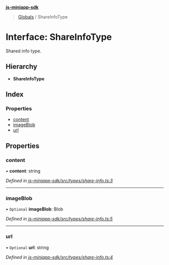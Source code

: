 **[js-miniapp-sdk](../README.md)**

> [Globals](../README.md) / ShareInfoType

# Interface: ShareInfoType

Shared info type.

## Hierarchy

* **ShareInfoType**

## Index

### Properties

* [content](shareinfotype.md#content)
* [imageBlob](shareinfotype.md#imageblob)
* [url](shareinfotype.md#url)

## Properties

### content

•  **content**: string

*Defined in [js-miniapp-sdk/src/types/share-info.ts:3](https://github.com/rakutentech/js-miniapp/blob/cac19e7/js-miniapp-sdk/src/types/share-info.ts#L3)*

___

### imageBlob

• `Optional` **imageBlob**: Blob

*Defined in [js-miniapp-sdk/src/types/share-info.ts:5](https://github.com/rakutentech/js-miniapp/blob/cac19e7/js-miniapp-sdk/src/types/share-info.ts#L5)*

___

### url

• `Optional` **url**: string

*Defined in [js-miniapp-sdk/src/types/share-info.ts:4](https://github.com/rakutentech/js-miniapp/blob/cac19e7/js-miniapp-sdk/src/types/share-info.ts#L4)*
